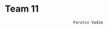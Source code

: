 ____________Team 11____________
============                                                                			
                                  Farutin Vadim 
